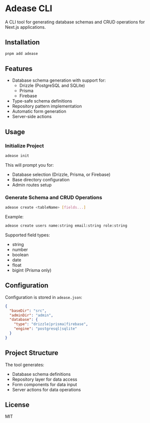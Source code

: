 # Adease CLI

A CLI tool for generating database schemas and CRUD operations for Next.js applications.

## Installation

```bash
pnpm add adease
```

## Features

- Database schema generation with support for:
  - Drizzle (PostgreSQL and SQLite)
  - Prisma
  - Firebase
- Type-safe schema definitions
- Repository pattern implementation
- Automatic form generation
- Server-side actions

## Usage

### Initialize Project

```bash
adease init
```

This will prompt you for:
- Database selection (Drizzle, Prisma, or Firebase)
- Base directory configuration
- Admin routes setup

### Generate Schema and CRUD Operations

```bash
adease create <tableName> [fields...]
```

Example:
```bash
adease create users name:string email:string role:string
```

Supported field types:
- string
- number
- boolean
- date
- float
- bigint (Prisma only)

## Configuration

Configuration is stored in `adease.json`:

```json
{
  "baseDir": "src",
  "adminDir": "admin",
  "database": {
    "type": "drizzle|prisma|firebase",
    "engine": "postgresql|sqlite"
  }
}
```

## Project Structure

The tool generates:

- Database schema definitions
- Repository layer for data access
- Form components for data input
- Server actions for data operations

## License

MIT
